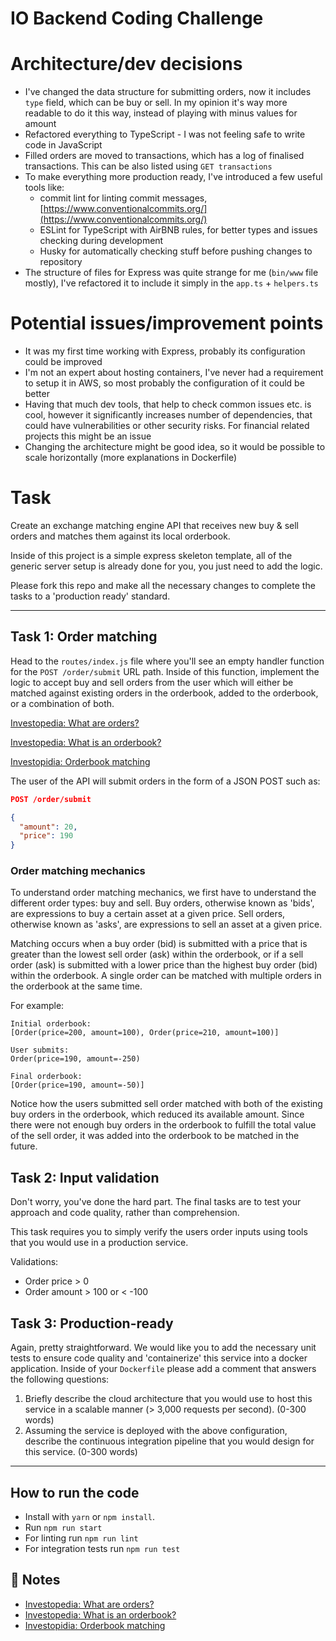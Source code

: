 # IO Backend Coding Challenge

# Architecture/dev decisions

- I've changed the data structure for submitting orders, now it includes `type` field, which can be buy or sell. In my
  opinion it's way more readable to do it this way, instead of playing with minus values for amount
- Refactored everything to TypeScript - I was not feeling safe to write code in JavaScript
- Filled orders are moved to transactions, which has a log of finalised transactions. This can be also listed using
  `GET transactions`
- To make everything more production ready, I've introduced a few useful tools like:
  - commit lint for linting commit messages, [https://www.conventionalcommits.org/](https://www.conventionalcommits.org/)
  - ESLint for TypeScript with AirBNB rules, for better types and issues checking during development
  - Husky for automatically checking stuff before pushing changes to repository
- The structure of files for Express was quite strange for me (`bin/www` file mostly), I've refactored it to include it
  simply in the `app.ts` + `helpers.ts`

# Potential issues/improvement points

- It was my first time working with Express, probably its configuration could be improved
- I'm not an expert about hosting containers, I've never had a requirement to setup it in AWS, so most probably
  the configuration of it could be better
- Having that much dev tools, that help to check common issues etc. is cool, however it significantly increases 
  number of dependencies, that could have vulnerabilities or other security risks. For financial related projects 
  this might be an issue
- Changing the architecture might be good idea, so it would be possible to scale horizontally (more explanations in Dockerfile)

# Task
Create an exchange matching engine API that receives new buy & sell orders and matches them against its local orderbook.

Inside of this project is a simple express skeleton template, all of the generic server setup is already done for you, you just need to add the logic.

Please fork this repo and make all the necessary changes to complete the tasks to a 'production ready' standard.

---

## Task 1: Order matching

Head to the `routes/index.js` file where you'll see an empty handler function for the `POST /order/submit` URL path. Inside of this function, implement the logic to accept buy and sell orders from the user which will either be matched against existing orders in the orderbook, added to the orderbook, or a combination of both.

[Investopedia: What are orders?](https://www.investopedia.com/terms/o/order.asp)

[Investopedia: What is an orderbook?](https://www.investopedia.com/terms/o/order-book.asp)

[Investopidia: Orderbook matching](https://www.investopedia.com/terms/m/matchingorders.asp)

The user of the API will submit orders in the form of a JSON POST such as:
```json
POST /order/submit

{
  "amount": 20,
  "price": 190
}
```

### Order matching mechanics

To understand order matching mechanics, we first have to understand the different order types: buy and sell. Buy orders, otherwise known as 'bids', are expressions to buy a certain asset at a given price. Sell orders, otherwise known as 'asks', are expressions to sell an asset at a given price.

Matching occurs when a buy order (bid) is submitted with a price that is greater than the lowest sell order (ask) within the orderbook, or if a sell order (ask) is submitted with a lower price than the highest buy order (bid) within the orderbook. A single order can be matched with multiple orders in the orderbook at the same time.

For example:

```
Initial orderbook:
[Order(price=200, amount=100), Order(price=210, amount=100)]

User submits:
Order(price=190, amount=-250)

Final orderbook:
[Order(price=190, amount=-50)]
```

Notice how the users submitted sell order matched with both of the existing buy orders in the orderbook, which reduced its available amount. Since there were not enough buy orders in the orderbook to fulfill the total value of the sell order, it was added into the orderbook to be matched in the future.


## Task 2: Input validation

Don't worry, you've done the hard part. The final tasks are to test your approach and code quality, rather than comprehension.

This task requires you to simply verify the users order inputs using tools that you would use in a production service.

Validations:
- Order price > 0
- Order amount > 100 or < -100

## Task 3: Production-ready

Again, pretty straightforward. We would like you to add the necessary unit tests to ensure code quality and 'containerize' this service into a docker application. Inside of your `Dockerfile` please add a comment that answers the following questions:

1. Briefly describe the cloud architecture that you would use to host this service in a scalable manner (> 3,000 requests per second). (0-300 words)
2. Assuming the service is deployed with the above configuration, describe the continuous integration pipeline that you would design for this service. (0-300 words)

---

## How to run the code

- Install with `yarn` or `npm install`.
- Run `npm run start`
- For linting run `npm run lint`
- For integration tests run `npm run test`

## 📝 Notes

- [Investopedia: What are orders?](https://www.investopedia.com/terms/o/order.asp)
- [Investopedia: What is an orderbook?](https://www.investopedia.com/terms/o/order-book.asp)
- [Investopidia: Orderbook matching](https://www.investopedia.com/terms/m/matchingorders.asp)
